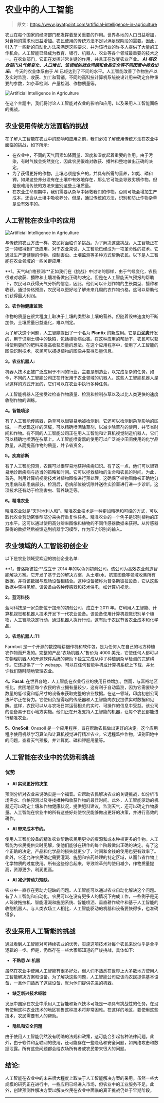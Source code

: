 # 农业中的人工智能

> 原文：<https://www.javatpoint.com/artificial-intelligence-in-agriculture>

农业在每个国家的经济部门都发挥着至关重要的作用。世界各地的人口日益增加，对食物的需求也日益增加。农民使用的传统方法不足以满足现阶段的需要。因此，引入了一些新的自动化方法来满足这些要求，并为该行业的许多人提供了大量的工作机会。人工智能已经成为教育、银行、机器人、农业等各个领域最重要的技术之一。在农业部门，它正在发挥非常关键的作用，并且正在改变农业产业。 ***AI 将农业部门从气候变化、人口增长、该领域的就业问题和食品安全等不同因素中拯救出来。*** 今天的农业体系由于 AI 已经达到了不同的水平。人工智能改善了作物生产以及实时监测、收获、加工和营销。不同的高科技计算机系统被设计用来确定各种重要的参数，如杂草检测、产量检测、作物质量等。

![Artificial Intelligence in Agriculture](img/d36ccff566750c3c45f10fedfabd188c.png)

在这个主题中，我们将讨论人工智能对农业的影响和应用，以及采用人工智能面临的挑战。

## 农业使用传统方法面临的挑战

在了解人工智能在农业中的影响和应用之前，我们必须了解使用传统方法在农业中面临的挑战，如下所示:

*   在农业中，不同的天气因素如降雨量、温度和湿度起着重要的作用。由于污染，有时气候会突然变化，因此农民很难对收获、播种和整地做出正确的决定。
*   为了获得更好的作物，土壤必须是多产的，并具有所需的营养，如氮、磷和钾。如果这些养分没有在土壤中有效地存在，那么它可能会导致劣质作物。但是很难用传统的方法来鉴别这些土壤质量。
*   在农业生命周期中，我们需要从杂草中拯救我们的作物。否则可能会增加生产成本，还会从土壤中吸收养分。但是，通过传统的方法，识别和防止作物杂草是没有效率的。

## 人工智能在农业中的应用

![Artificial Intelligence in Agriculture](img/aa8420d697788af73537cf6e5f80d3fb.png)

与传统的农业方法一样，农民将面临许多挑战。为了解决这些挑战，人工智能正在这一领域得到广泛应用。对于农业来说，人工智能已经成为一项革命性的技术。它通过生产更健康的作物、控制害虫、土壤监测等多种方式帮助农民。以下是人工智能在农业领域的一些关键应用:

**1。天气&价格预测:**正如我们在《挑战》中讨论的那样，由于气候变化，农民很难对收获、播种和土壤准备做出正确的决定。但是在人工智能天气预报的帮助下，农民可以获得天气分析的信息，因此，他们可以计划作物的生长类型、播种和收获。通过价格预测，农民可以更好地了解未来几周的农作物价格，这可以帮助他们获得最大利润。

**2。农作物健康监测:**

作物的质量在很大程度上取决于土壤的类型和土壤的营养。但随着毁林速度的不断加快，土壤质量日益退化，难以判定。

为了解决这个问题，人工智能提出了一个名为 **Plantix** 的新应用。它是由**泥炭**开发的，用于识别土壤中的缺陷，包括植物病虫害。在这种应用的帮助下，农民可以获得使用更好的肥料来提高收获质量的想法。在这个应用程序中，使用了人工智能的图像识别技术，农民可以捕捉植物的图像并获得质量信息。

**3。农业机器人:**

机器人技术正被广泛应用于不同的行业，主要是制造业，以完成复杂的任务。如今，不同的人工智能公司正在开发用于农业领域的机器人。这些人工智能机器人是以这样的方式开发的，它们可以在农业中执行多种任务。

人工智能机器人还接受过检查作物质量、检测和控制杂草以及以比人类更快的速度收割作物的训练。

**4。智能喷涂**

有了人工智能传感器，杂草可以很容易地被检测到，它还可以检测到杂草影响的区域。一旦发现这样的区域，可以精确喷洒除草剂，以减少除草剂的使用，并节省时间和作物。有不同的人工智能公司正在用人工智能和计算机视觉制造机器人，它们可以精确地喷洒在杂草上。人工智能喷雾器的使用可以广泛减少田间使用的化学品数量，从而提高作物的质量，并节省资金。

**5。疾病诊断**

有了人工智能预测，农民可以很容易地获得疾病知识。有了这一点，他们可以很容易地诊断疾病与适当的策略和时间。它可以拯救植物的生命和农民的时间。为此，首先，利用计算机视觉技术对植物图像进行预处理。这确保了植物图像被正确地分为患病和非患病部分。检测后，患病部位被切除并送往实验室进行进一步诊断。这项技术还有助于检测害虫、营养缺乏等。

**6。精准农业**

精准农业就是“天时地利人和”。精准农业技术是一种更加精确和可控的方式，可以取代农业劳动密集型部分来执行重复性任务。精准农业的一个例子是识别植物的压力水平。这可以通过使用高分辨率图像和植物的不同传感器数据来获得。从传感器获得的数据然后被馈送到机器学习模型，作为压力识别的输入。

## 农业领域的人工智能初创企业

以下是农业领域受欢迎的初创企业名单:

**1。普洛斯彼拉:**成立于 2014 年的以色列初创公司。该公司为高效农业创造智能解决方案。它开发了基于云的解决方案，从土壤/水、航空图像等领域收集所有数据。并将该数据与现场设备相结合。这种设备被称为普洛斯彼拉设备，它从这些数据中获得见解。该设备由各种传感器和技术供电，如计算机视觉。

**2。蓝河科技:**

蓝河科技是一家总部位于加州的初创公司，成立于 2011 年。它利用人工智能、计算机视觉和机器人技术开发下一代农业设备。该设备使用计算机视觉识别单个植物，人工智能决定行动，通过机器人执行行动。这有助于农民节省农业成本和化学品。

**3。农场机器人:T1**

Farmbot 是一个开源的数控精耕细作机和软件包，是为任何人在自己的地方种植农作物而开发的。完整的产品“农场机器人”售价为 4000 美元，它使任何人都可以在物理机器人和开源软件系统的帮助下独立完成从种子种植到杂草检测的完整耕作。它还提供了一个 webapp，可以在任何智能手机或计算机系统上下载，并允许我们随时随地管理农业。

**4。Fasal:** 在世界各地，人工智能在农业行业的使用日益增加。然而，与富裕地区相比，贫困地区每个农民的农业拥有量较少，这有利于自动监测，因为它需要较少数量的低带宽和低尺寸的设备来获取完整的农业数据。在这一领域，印度初创公司法萨尔正在努力。它使用负担得起的传感器和人工智能向农民提供实时数据和见解。这样，农民可以从与农场日常运营相关的实时、可操作的信息中受益。该公司的设备易于在小地方实施。他们正在开发支持人工智能的机器，让每个农民都能进行精准农业。

**5。OneSoil:** Onesoil 是一个应用程序，旨在帮助农民做出更好的决定。这个应用程序使用机器学习算法和计算机视觉进行精准农业。它远程监控作物，识别田地中的问题，查看天气预报，并计算氮、磷和钾肥用量等。

## 人工智能在农业中的优势和挑战

### 优势

*   **AI 实现更好的决策**

预测分析对农业来说确实是一个福音。它帮助农民解决农业的关键挑战，如分析市场需求、价格预测以及寻找播种和收获作物的最佳时间。此外，人工智能驱动的机器还可以确定土壤和作物健康状况，提供肥料建议，监测天气，还可以确定作物质量。人工智能在农业中的所有这些好处使农民能够做出更好的决策，并进行高效的耕作。

*   **AI 带来成本节约。**

使用人工智能设备的精准农业帮助农民用更少的资源和成本种植更多的作物。人工智能为农民提供实时见解，使他们能够在耕作的每个阶段做出正确的决定。有了这个正确的决定，产品和化学品的损失就更少了，时间和金钱的使用也更有效率了。此外，它还允许农民确定需要灌溉、施肥和农药处理的特定区域，从而节省作物上化学物质的过度使用。所有这些综合起来，导致除草剂的使用减少，作物质量提高，资源更少，利润更高。

*   **AI 减少劳动力短缺。**

农业中一直存在劳动力短缺的问题。人工智能可以通过农业自动化解决这个问题。有了人工智能和自动化，农民可以在没有更多人的情况下完成工作，一些例子是无人驾驶拖拉机、智能灌溉和施肥系统、智能喷洒、垂直耕作软件和基于人工智能的收割机器人。与人类农场工人相比，人工智能驱动的机器和设备要快得多，也准确得多。

## 农业采用人工智能的挑战

通过看到人工智能对可持续农业的优势，实施这项技术对每个农民来说似乎是合乎逻辑的一步。但是，仍然存在一些大家都知道的严峻挑战，具体如下:

*   **不熟悉 AI 机器**

虽然在农业中使用人工智能有很多好处，但人们不熟悉在世界上大多数地方使用人工智能解决方案和设备。为了解决这些问题，人工智能公司应该向农民提供基本设备，一旦他们熟悉了这些设备，就为他们提供先进的机器。

*   **缺乏新兴技术经验**

发展中国家在农业中采用人工智能和新兴技术可能是一项具有挑战性的任务。在没有使用这种农业技术的地区销售这种技术将非常困难。在这样的地区，要使用这些技术，农民需要有人的帮助。

*   **隐私和安全问题**

由于使用人工智能仍然没有明确的法规和政策，这可能会引起各种法律问题。此外，由于软件和互联网的使用，还可能存在一些隐私和安全问题，如网络攻击和数据泄露。所有这些问题都会给农场所有者或农民带来很大的问题。

## 结论:

人工智能在农业中的未来很大程度上取决于人工智能解决方案的采用。虽然一些大规模的研究正在进行中，一些应用已经进入市场，但农业中的工业服务不足。此外，创建预测性解决方案以解决农民在农业中面临的真正挑战仍处于早期阶段。

* * *
